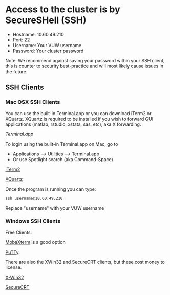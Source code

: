 # Access to the cluster is by SecureSHell (SSH)

*  Hostname: 10.60.49.210
*  Port: 22 
*  Username: Your VUW username
*  Password: Your cluster password

Note: We recommend against saving your password within your SSH client, this is counter to security best-practice and will most likely cause issues in the future.

## SSH Clients
### Mac OSX SSH Clients
You can use the built-in Terminal.app or you can download iTerm2 or XQuartz. XQuartz is required to be installed if you wish to forward GUI applications (matlab, rstudio, xstata, sas, etc), aka X forwarding.

_Terminal.app_

To login using the built-in Terminal.app on Mac, go to 
* Applications --> Utilities --> Terminal.app 
* Or use Spotlight search (aka Command-Space)

[iTerm2](https://www.iterm2.com/)


[XQuartz](https://www.xquartz.org/)

Once the program is running you can type:

  `ssh username@10.60.49.210`

Replace "username" with your VUW username

### Windows SSH Clients 

Free Clients:

[MobaXterm](https://mobaxterm.mobatek.net/) is a good option 

[PuTTy](https://www.putty.org/).  

There are also the XWin32 and SecureCRT clients, but these cost money to license.

[X-Win32](https://www.starnet.com/xwin32/)

[SecureCRT](https://www.vandyke.com/products/securecrt/)
